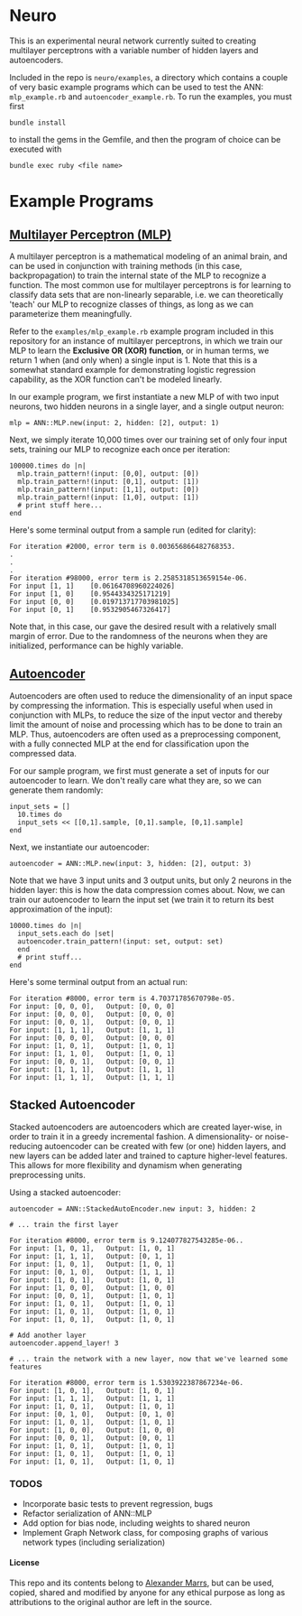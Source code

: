 # Neuro

This is an experimental neural network currently suited to creating multilayer perceptrons with a variable number of hidden layers and autoencoders.

Included in the repo is `neuro/examples`, a directory which contains a couple of very basic example programs which can be used to test the ANN: `mlp_example.rb` and `autoencoder_example.rb`. To run the examples, you must first

```bundle install```

to install the gems in the Gemfile, and then the program of choice can be executed with

```bundle exec ruby <file name>```

# Example Programs

## [Multilayer Perceptron (MLP)](http://en.wikipedia.org/wiki/Multilayer_perceptron)

A multilayer perceptron is a mathematical modeling of an animal brain, and can be used in conjunction with training methods (in this case, backpropagation) to train the internal state of the MLP to recognize a function.  The most common use for multilayer perceptrons is for learning to classify data sets that are non-linearly separable, i.e. we can theoretically 'teach' our MLP to recognize classes of things, as long as we can parameterize them meaningfully.

Refer to the `examples/mlp_example.rb` example program included in this repository for an instance of multilayer perceptrons, in which we train our MLP to learn the **Exclusive OR (XOR) function**, or in human terms, we return 1 when (and only when) a single input is 1.  Note that this is a somewhat standard example for demonstrating logistic regression capability, as the XOR function can't be modeled linearly.

In our example program, we first instantiate a new MLP of with two input neurons, two hidden neurons in a single layer, and a single output neuron:
```
mlp = ANN::MLP.new(input: 2, hidden: [2], output: 1)
```
Next, we simply iterate 10,000 times over our training set of only four input sets, training our MLP to recognize each once per iteration:

```
100000.times do |n|
  mlp.train_pattern!(input: [0,0], output: [0])
  mlp.train_pattern!(input: [0,1], output: [1])
  mlp.train_pattern!(input: [1,1], output: [0])
  mlp.train_pattern!(input: [1,0], output: [1])
  # print stuff here...
end
```
Here's some terminal output from a sample run (edited for clarity):
```
For iteration #2000, error term is 0.003656866482768353.
.
.
.
For iteration #98000, error term is 2.2585318513659154e-06.
For input [1, 1]	[0.06164708960224026]
For input [1, 0]	[0.9544334325171219]
For input [0, 0]	[0.019713717703981025]
For input [0, 1]	[0.9532905467326417]
```

Note that, in this case, our gave the desired result with a relatively small margin of error. Due to the randomness of the neurons when they are initialized, performance can be highly variable.

## [Autoencoder](http://en.wikipedia.org/wiki/Autoencoder)

Autoencoders are often used to reduce the dimensionality of an input space by compressing the information.  This is especially useful when used in conjunction with MLPs, to reduce the size of the input vector and thereby limit the amount of noise and processing which has to be done to train an MLP.  Thus, autoencoders are often used as a preprocessing component, with a fully connected MLP at the end for classification upon the compressed data.

For our sample program, we first must generate a set of inputs for our autoencoder to learn.  We don't really care what they are, so we can generate them randomly:

```
input_sets = []
  10.times do
  input_sets << [[0,1].sample, [0,1].sample, [0,1].sample]
end
```

Next, we instantiate our autoencoder:
```
autoencoder = ANN::MLP.new(input: 3, hidden: [2], output: 3)
```

Note that we have 3 input units and 3 output units, but only 2 neurons in the hidden layer: this is how the data compression comes about.  Now, we can train our autoencoder to learn the input set (we train it to return its best approximation of the input):
```
10000.times do |n|
  input_sets.each do |set|
  autoencoder.train_pattern!(input: set, output: set)
  end
  # print stuff...
end
```

Here's some terminal output from an actual run:
```
For iteration #8000, error term is 4.70371785670798e-05.
For input: [0, 0, 0],	Output: [0, 0, 0]
For input: [0, 0, 0],	Output: [0, 0, 0]
For input: [0, 0, 1],	Output: [0, 0, 1]
For input: [1, 1, 1],	Output: [1, 1, 1]
For input: [0, 0, 0],	Output: [0, 0, 0]
For input: [1, 0, 1],	Output: [1, 0, 1]
For input: [1, 1, 0],	Output: [1, 0, 1]
For input: [0, 0, 1],	Output: [0, 0, 1]
For input: [1, 1, 1],	Output: [1, 1, 1]
For input: [1, 1, 1],	Output: [1, 1, 1]
```

## Stacked Autoencoder

Stacked autoencoders are autoencoders which are created layer-wise, in order to train it in a greedy incremental fashion.  A dimensionality- or noise-reducing autoencoder can be created with few (or one) hidden layers, and new layers can be added later and trained to capture higher-level features.  This allows for more flexibility and dynamism when generating preprocessing units.


Using a stacked autoencoder:
```
autoencoder = ANN::StackedAutoEncoder.new input: 3, hidden: 2

# ... train the first layer

For iteration #8000, error term is 9.124077827543285e-06..
For input: [1, 0, 1],	Output: [1, 0, 1]
For input: [1, 1, 1],	Output: [0, 1, 1]
For input: [1, 0, 1],	Output: [1, 0, 1]
For input: [0, 1, 0],	Output: [1, 1, 1]
For input: [1, 0, 1],	Output: [1, 0, 1]
For input: [1, 0, 0],	Output: [1, 0, 0]
For input: [0, 0, 1],	Output: [1, 0, 1]
For input: [1, 0, 1],	Output: [1, 0, 1]
For input: [1, 0, 1],	Output: [1, 0, 1]
For input: [1, 0, 1],	Output: [1, 0, 1]

# Add another layer
autoencoder.append_layer! 3

# ... train the network with a new layer, now that we've learned some features

For iteration #8000, error term is 1.5303922387867234e-06.
For input: [1, 0, 1],	Output: [1, 0, 1]
For input: [1, 1, 1],	Output: [1, 1, 1]
For input: [1, 0, 1],	Output: [1, 0, 1]
For input: [0, 1, 0],	Output: [0, 1, 0]
For input: [1, 0, 1],	Output: [1, 0, 1]
For input: [1, 0, 0],	Output: [1, 0, 0]
For input: [0, 0, 1],	Output: [0, 0, 1]
For input: [1, 0, 1],	Output: [1, 0, 1]
For input: [1, 0, 1],	Output: [1, 0, 1]
For input: [1, 0, 1],	Output: [1, 0, 1]

```

### TODOS
- Incorporate basic tests to prevent regression, bugs
- Refactor serialization of ANN::MLP
- Add option for bias node, including weights to shared neuron
- Implement Graph Network class, for composing graphs of various network types (including serialization)

#### License
This repo and its contents belong to [Alexander Marrs](github.com/marrsale), but can be used, copied, shared and modified by anyone for any ethical purpose as long as attributions to the original author are left in the source.
